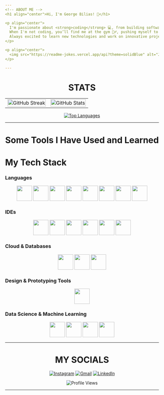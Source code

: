 ```yaml
---
<!-- ABOUT ME -->
<h1 align="center">Hi, I'm George Bilias! 👋</h1>

<p align="center">
  I'm passionate about <strong>coding</strong> 💻, from building software to exploring the world of <strong>Machine Learning</strong> and <strong>AI</strong>.  
  When I'm not coding, you’ll find me at the gym 🏋️‍♂️, pushing myself to stay fit and healthy.  
  Always excited to learn new technologies and work on innovative projects! 🚀
</p>

<p align="center">
  <img src="https://readme-jokes.vercel.app/api?theme=solidBlue" alt="Jokes Card" />
</p>

---
```


<h1 align="center">STATS</h1>

<!-- STATS IN TABLE FOR PERFECT SIZE MATCHING -->
<table align="center">
  <tr>
    <td align="center">
      <a href="https://git.io/streak-stats">
        <img src="https://github-readme-streak-stats.herokuapp.com?user=GeorgeBilias&theme=github-dark-blue&date_format=j%20M%5B%20Y%5D&hide_border=true" width="100%" alt="GitHub Streak"/>
      </a>
    </td>
    <td align="center">
      <a href="https://github.com/anuraghazra/github-readme-stats">
        <img src="https://github-readme-stats.vercel.app/api?username=GeorgeBilias&show_icons=true&theme=github_dark&hide_border=true" width="100%" alt="GitHub Stats"/>
      </a>
    </td>
  </tr>
</table>

<!-- THIRD STATS BANNER CENTERED BELOW -->
<p align="center">
  <a href="https://github.com/anuraghazra/github-readme-stats">
    <img src="https://github-readme-stats.vercel.app/api/top-langs/?username=GeorgeBilias&langs_count=6&layout=donut-vertical&title_color=FF5A5F&text_color=E5DFFF&bg_color=00000000&hide_border=true&hide_title=true&hide=jupyter%20notebook,VHDL&width="40%" alt="Top Languages"/>
  </a>
</p>

---
<h1 align="center">Some Tools I Have Used and Learned</h1>

# My Tech Stack

### Languages
<p align="center">
  <img src="https://cdn.jsdelivr.net/gh/devicons/devicon@latest/icons/c/c-original.svg" width="50" height="50"/>
  <img src="https://cdn.jsdelivr.net/gh/devicons/devicon@latest/icons/cplusplus/cplusplus-original.svg" width="50" height="50"/>
  <img src="https://cdn.jsdelivr.net/gh/devicons/devicon@latest/icons/html5/html5-original.svg" width="50" height="50"/>
  <img src="https://cdn.jsdelivr.net/gh/devicons/devicon@latest/icons/css3/css3-original.svg" width="50" height="50"/>
  <img src="https://cdn.jsdelivr.net/gh/devicons/devicon@latest/icons/java/java-original.svg" width="50" height="50"/>
  <img src="https://cdn.jsdelivr.net/gh/devicons/devicon@latest/icons/javascript/javascript-original.svg" width="50" height="50"/>
  <img src="https://cdn.jsdelivr.net/gh/devicons/devicon@latest/icons/python/python-original.svg" width="50" height="50"/>
  <img src="https://cdn.jsdelivr.net/gh/devicons/devicon@latest/icons/nodejs/nodejs-plain-wordmark.svg" width="50" height="50"/>
</p>

### IDEs
<p align="center">
  <img src="https://cdn.jsdelivr.net/gh/devicons/devicon@latest/icons/androidstudio/androidstudio-original.svg" width="50" height="50"/>
  <img src="https://cdn.jsdelivr.net/gh/devicons/devicon@latest/icons/eclipse/eclipse-original.svg" width="50" height="50"/>
  <img src="https://cdn.jsdelivr.net/gh/devicons/devicon@latest/icons/intellij/intellij-original.svg" width="50" height="50"/>
  <img src="https://cdn.jsdelivr.net/gh/devicons/devicon@latest/icons/pycharm/pycharm-original.svg" width="50" height="50"/>
  <img src="https://cdn.jsdelivr.net/gh/devicons/devicon@latest/icons/visualstudio/visualstudio-original.svg" width="50" height="50"/>
  <img src="https://cdn.jsdelivr.net/gh/devicons/devicon@latest/icons/vscode/vscode-original.svg" width="50" height="50"/>
</p>

### Cloud & Databases
<p align="center">
  <img src="https://cdn.jsdelivr.net/gh/devicons/devicon@latest/icons/azure/azure-original.svg" width="50" height="50"/>
  <img src="https://cdn.jsdelivr.net/gh/devicons/devicon@latest/icons/azuresqldatabase/azuresqldatabase-original.svg" width="50" height="50"/>
  <img src="https://cdn.jsdelivr.net/gh/devicons/devicon@latest/icons/mongodb/mongodb-original-wordmark.svg" width="50" height="50"/>
</p>

### Design & Prototyping Tools
<p align="center">
  <img src="https://cdn.jsdelivr.net/gh/devicons/devicon@latest/icons/figma/figma-original.svg" width="50" height="50"/>
</p>

### Data Science & Machine Learning
<p align="center">
  <img src="https://cdn.jsdelivr.net/gh/devicons/devicon@latest/icons/jupyter/jupyter-original.svg" width="50" height="50"/>
  <img src="https://cdn.jsdelivr.net/gh/devicons/devicon@latest/icons/matplotlib/matplotlib-original.svg" width="50" height="50"/>
  <img src="https://cdn.jsdelivr.net/gh/devicons/devicon@latest/icons/numpy/numpy-original.svg" width="50" height="50"/>
  <img src="https://cdn.jsdelivr.net/gh/devicons/devicon@latest/icons/scikitlearn/scikitlearn-original.svg" width="50" height="50"/>
</p>

---

<h1 align="center">MY SOCIALS</h1>

<p align="center">
  <a href="https://www.instagram.com/_georgebi_/"><img src="https://img.shields.io/badge/Instagram-E4405F?style=for-the-badge&logo=instagram&logoColor=white" alt="Instagram"/></a>
  <a href="mailto:georgebiliasgr@gmail.com"><img src="https://img.shields.io/badge/Gmail-D14836?style=for-the-badge&logo=gmail&logoColor=white" alt="Gmail"/></a>
  <a href="https://www.linkedin.com/in/george-bilias-02/"><img src="https://img.shields.io/badge/LinkedIn-0077B5?style=for-the-badge&logo=linkedin&logoColor=white" alt="LinkedIn"/></a>
</p>


<!-- PROFILE VIEWS -->
<p align="center">
  <img src="https://komarev.com/ghpvc/?username=GeorgeBilias&color=blue&style=for-the-badge" alt="Profile Views" title="Profile Views"/>
</p>

---
